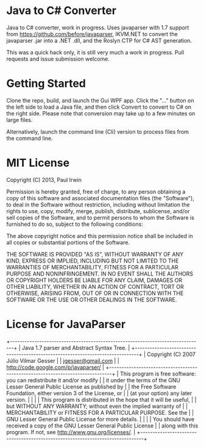 Java to C# Converter
====================

Java to C# converter, work in progress. Uses javaparser with 1.7 
support from https://github.com/before/javaparser, IKVM.NET to 
convert the javaparser .jar into a .NET .dll, and the Roslyn CTP
for C# AST generation. 

This was a quick hack only, it is still very much a work in progress.
Pull requests and issue submission welcome.

Getting Started
===============

Clone the repo, build, and launch the Gui WPF app. Click the "..." button on
the left side to load a Java file, and then click Convert to convert to
C# on the right side. Please note that conversion may take up to a few
minutes on large files.

Alternatively, launch the command line (Cli) version to process files
from the command line.

MIT License
===========

Copyright (C) 2013, Paul Irwin

Permission is hereby granted, free of charge, to any person obtaining 
a copy of this software and associated documentation files (the "Software"), 
to deal in the Software without restriction, including without limitation 
the rights to use, copy, modify, merge, publish, distribute, sublicense, 
and/or sell copies of the Software, and to permit persons to whom the 
Software is furnished to do so, subject to the following conditions:

The above copyright notice and this permission notice shall be included 
in all copies or substantial portions of the Software.

THE SOFTWARE IS PROVIDED "AS IS", WITHOUT WARRANTY OF ANY KIND, EXPRESS 
OR IMPLIED, INCLUDING BUT NOT LIMITED TO THE WARRANTIES OF MERCHANTABILITY, 
FITNESS FOR A PARTICULAR PURPOSE AND NONINFRINGEMENT. IN NO EVENT SHALL 
THE AUTHORS OR COPYRIGHT HOLDERS BE LIABLE FOR ANY CLAIM, DAMAGES OR OTHER 
LIABILITY, WHETHER IN AN ACTION OF CONTRACT, TORT OR OTHERWISE, ARISING 
FROM, OUT OF OR IN CONNECTION WITH THE SOFTWARE OR THE USE OR OTHER 
DEALINGS IN THE SOFTWARE.

License for JavaParser
======================

+-------------------------------------------------------------------------------+
|  Java 1.7 parser and Abstract Syntax Tree.                                    |
+-------------------------------------------------------------------------------+
|  Copyright (C) 2007 Júlio Vilmar Gesser                                       |
|  jgesser@gmail.com                                                            |
|  http://code.google.com/p/javaparser/                                         |
+-------------------------------------------------------------------------------+
|  This program is free software: you can redistribute it and/or modify         |
|  it under the terms of the GNU Lesser General Public License as published by  |
|  the Free Software Foundation, either version 3 of the License, or            |
|  (at your option) any later version.                                          |
|                                                                               |
|  This program is distributed in the hope that it will be useful,              |
|  but WITHOUT ANY WARRANTY; without even the implied warranty of               |
|  MERCHANTABILITY or FITNESS FOR A PARTICULAR PURPOSE.  See the                |
|  GNU Lesser General Public License for more details.                          |
|                                                                               |
|  You should have received a copy of the GNU Lesser General Public License     |
|  along with this program.  If not, see <http://www.gnu.org/licenses/>.        |
+-------------------------------------------------------------------------------+

